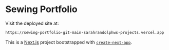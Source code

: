 # Sewing Portfolio
Visit the deployed site at: 
```bash
https://sewing-portfolio-git-main-sarahrandolphws-projects.vercel.app
```

This is a [Next.js](https://nextjs.org) project bootstrapped with [`create-next-app`](https://github.com/vercel/next.js/tree/canary/packages/create-next-app).